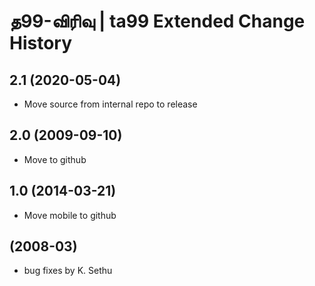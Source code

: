 த99-விரிவு | ta99 Extended Change History
====================

2.1 (2020-05-04)
----------------
* Move source from internal repo to release

2.0 (2009-09-10)
----------------------
* Move to github

1.0 (2014-03-21)
----------------------
* Move mobile to github

(2008-03)
----------------------
* bug fixes by K. Sethu
